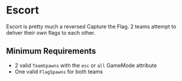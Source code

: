 # Escort

Escort is pretty much a reversed Capture the Flag. 2 teams attempt to deliver their own flags to each other.

## Minimum Requirements
- 2 valid `TeamSpawns` with the `esc` or `all` GameMode attribute
- One valid `FlagSpawns` for both teams